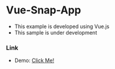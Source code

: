 # Vue-Snap-App

* This example is developed using Vue.js
* This sample is under development


### Link
 * Demo: <a href="https://vue-snap-app.vercel.app" target="blank">Click Me!</a>

